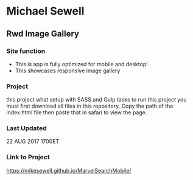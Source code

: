 # Michael Sewell
## Rwd Image Gallery
### Site function
+ This is app is fully optimized for mobile and desktop!
+ This showcases responsive image gallery

### Project
this project what setup with SASS and Gulp tasks
to run this project you must first download all files in this repository. Copy the path of the index.html file then paste that in safari to view the page.
### Last Updated
22 AUG 2017 1700ET
### Link to Project
https://mikesewell.github.io/MarvelSearchMobile/

